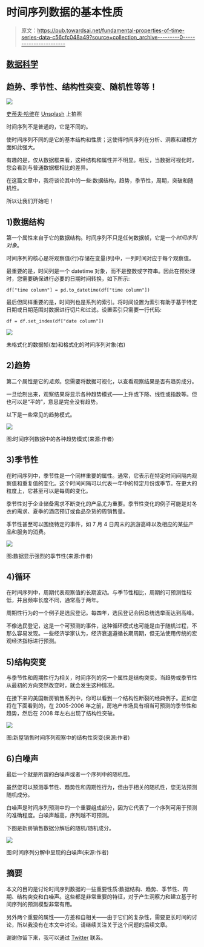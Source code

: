 # 时间序列数据的基本性质

> 原文：<https://pub.towardsai.net/fundamental-properties-of-time-series-data-c56cfc048a49?source=collection_archive---------0----------------------->

## [数据科学](https://towardsai.net/p/category/data-science)

## 趋势、季节性、结构性突变、随机性等等！

![](img/05ec49c391a2025d80ecad6a0181b25a.png)

[史蒂夫·哈维](https://unsplash.com/@trommelkopf?utm_source=medium&utm_medium=referral)在 [Unsplash](https://unsplash.com?utm_source=medium&utm_medium=referral) 上拍照

时间序列不是普通的，它是不同的。

使时间序列不同的是它的基本结构和性质；这使得时间序列在分析、洞察和建模方面如此强大。

有趣的是，仅从数据框来看，这种结构和属性并不明显。相反，当数据可视化时，您会看到与普通数据框相比的差异。

在这篇文章中，我将谈论其中的一些:数据结构，趋势，季节性，周期，突破和随机性。

所以让我们开始吧！

## 1)数据结构

第一个属性来自于它的数据结构。时间序列不只是任何数据帧，它是一个*时间序列对象*。

时间序列的核心是将观察值(行)存储在变量(列)中，一列时间对应于每个观察值。

最重要的是，时间列是一个 datetime 对象，而不是整数或字符串。因此在预处理时，您需要确保进行必要的日期时间转换，如下所示:

```
df["time column"] = pd.to_datetime(df["time column"])
```

最后但同样重要的是，时间列也是系列的索引。将时间设置为索引有助于基于特定日期或日期范围对数据进行切片和过滤。设置索引只需要一行代码:

```
df = df.set_index(df["date column"])
```

![](img/2e872f442c5b1f4b367097911c56deed.png)

未格式化的数据帧(左)和格式化的时间序列对象(右)

## 2)趋势

第二个属性是它的*走势*。您需要将数据可视化，以查看观察结果是否有趋势成分。

一旦绘制出来，观察结果将显示各种趋势模式——上升或下降、线性或指数等。但也可以是“平的”，意思是完全没有趋势。

以下是一些常见的趋势模式。

![](img/0354e8d0441a46469fb3b1ca8c447d69.png)

图:时间序列数据中的各种趋势模式(来源:作者)

## 3)季节性

在时间序列中，季节性是一个同样重要的属性。通常，它表示在特定时间间隔内观察值和重复值的变化。这个时间间隔可以代表一年中的特定月份或季节。在更大的粒度上，它甚至可以是每周的变化。

季节性对于企业储备需求不断变化的产品尤为重要。季节性变化的例子可能是对冬衣的需求、夏季的酒店预订或食品杂货的周销售量。

季节性甚至可以围绕特定的事件，如 7 月 4 日周末的旅游高峰以及相应的某些产品和服务的消费。

![](img/4d2989840844fa2ced48423dec080b5a.png)

图:数据显示强烈的季节性(来源:作者)

## 4)循环

在时间序列中，周期代表观察值的长期波动。与季节性相比，周期的可预测性较低，并且频率长度不同，通常高于两年。

周期性行为的一个例子是选民登记。每四年，选民登记会因总统选举而达到高峰。

不像选民登记，这是一个可预测的事件，这种循环模式也可能是由于随机过程，不那么容易发现。一些经济学家认为，经济衰退遵循长期周期，但无法使用传统的宏观经济指标进行预测。

## 5)结构突变

与季节性和周期性行为相关，时间序列的另一个属性是结构突变。当趋势或季节性从最初的方向突然改变时，就会发生这种情况。

在接下来的美国新房销售系列中，你可以看到一个结构性断裂的经典例子。正如您将在下面看到的，在 2005-2006 年之前，房地产市场具有相当可预测的季节性和趋势，然后在 2008 年左右出现了结构性突破。

![](img/a3fd72d6d2a35e28d1be0f385eb1ecf7.png)

图:新屋销售时间序列观察中的结构性突变(来源:作者)

## 6)白噪声

最后一个就是所谓的白噪声或者一个序列中的随机性。

虽然您可以预测季节性、趋势性和周期性行为，但由于相关的随机性，您无法预测随机成分。

白噪声是时间序列预测中的一个重要组成部分，因为它代表了一个序列可用于预测的准确程度。白噪声越高，序列越不可预测。

下图是新房销售数据分解后的随机/随机成分。

![](img/722ba314dbe3e3bd176766d1b656f01c.png)

图:时间序列分解中呈现的白噪声(来源:作者)

## 摘要

本文的目的是讨论时间序列数据的一些重要性质:数据结构、趋势、季节性、周期、结构突变和白噪声。这些都是非常重要的特征，对于产生洞察力和建立基于时间序列的预测模型非常有用。

另外两个重要的属性——方差和自相关——由于它们的复杂性，需要更长时间的讨论，所以我没有在本文中讨论。请继续关注关于这个问题的后续文章。

谢谢你留下来，我可以通过 [Twitter](https://twitter.com/DataEnthus) 联系。
